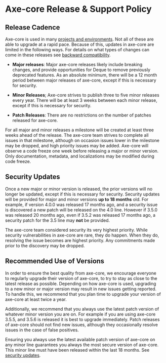 # Axe-core Release & Support Policy

## Release Cadence

Axe-core is used in many [projects and environments](./projects.md). Not all of these are able to upgrade at a rapid pace. Because of this, updates in axe-core are limited in the following ways. For details on what types of changes can come in these releases see [backward compatibility](./backwards-compatibility-doc.md).

- **Major releases**: Major axe-core releases likely include breaking changes, and provide opportunities for Deque to remove previously deprecated features. As an absolute minimum, there will be a 12 month period between major releases of axe-core, except if this is necessary for security.

- **Minor Releases**; Axe-core strives to publish three to five minor releases every year. There will be at least 3 weeks between each minor release, except if this is necessary for security.

- **Patch Releases**: There are no restrictions on the number of patches released for axe-core.

For all major and minor releases a milestone will be created at least three weeks ahead of the release. The axe-core team strives to complete all issues in that milestone, although on occasion issues lower in the milestone may be dropped, and high priority issues may be added. Axe-core will observe a code freeze one week before releasing a major or minor version. Only documentation, metadata, and localizations may be modified during code freeze.

## Security Updates

Once a new major or minor version is released, the prior versions will no longer be updated, except if this is necessary for security. Security updates will be provided for major and minor versions **up to 18 months** old. For example, if version 4.0.0 was released 17 months ago, and a security issue is discovered a new patch will be released on the 4.0 line. However if 3.5.0 was released 20 months ago, even if 3.5.2 was released 17 months ago, a security patch for the 3.5 line may **not** be provided.

The axe-core team considered security its very highest priority. While security vulnerabilities in axe-core are rare, they do happen. When they do, resolving the issue becomes are highest priority. Any commitments made prior to the discovery may be dropped.

## Recommended Use of Versions

In order to ensure the best quality from axe-core, we encourage everyone to regularly upgrade their version of axe-core, to try to stay as close to the latest release as possible. Depending on how axe-core is used, upgrading to a new minor or major version may result in new issues getting reported. To handle this, we recommend that you plan time to upgrade your version of axe-core at least twice a year.

Additionally, we recommend that you always use the latest patch version of whatever minor version you are on. For example if you are using axe-core 3.5.5, and 3.5.6 is released it is best to upgrade immediately. Patch releases of axe-core should not find new issues, although they occasionally resolve issues in the case of false positives.

Ensuring you always use the latest available patch version of axe-core on any minor line guarantees you always the most secure version of axe-core. This minor line must have been released within the last 18 months. See [security updates](#security-updates).
